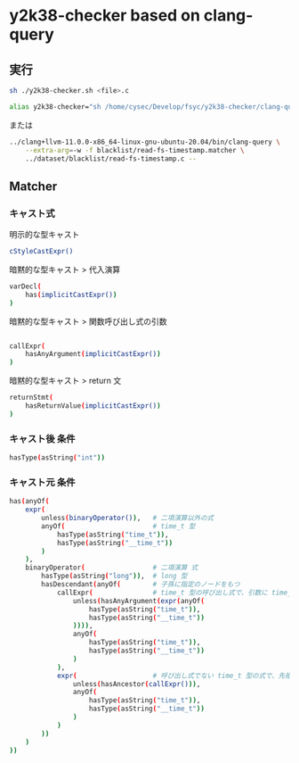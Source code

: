 # y2k38-checker based on clang-query

## 実行

```sh
sh ./y2k38-checker.sh <file>.c
```

```sh
alias y2k38-checker="sh /home/cysec/Develop/fsyc/y2k38-checker/clang-query/y2k38-checker.sh"
```

または

```sh
../clang+llvm-11.0.0-x86_64-linux-gnu-ubuntu-20.04/bin/clang-query \
    --extra-arg=-w -f blacklist/read-fs-timestamp.matcher \
    ../dataset/blacklist/read-fs-timestamp.c --
```

## Matcher

### キャスト式

明示的な型キャスト

```sh
cStyleCastExpr()
```

暗黙的な型キャスト > 代入演算

```sh
varDecl(
    has(implicitCastExpr())
)
```

暗黙的な型キャスト > 関数呼び出し式の引数

```sh

callExpr(
    hasAnyArgument(implicitCastExpr())
)
```

暗黙的な型キャスト > return 文

```sh
returnStmt(
    hasReturnValue(implicitCastExpr())
)
```

### キャスト後 条件

```sh
hasType(asString("int"))
```

### キャスト元 条件

```sh
has(anyOf(
    expr(
        unless(binaryOperator()),   # 二項演算以外の式
        anyOf(                      # time_t 型
            hasType(asString("time_t")),
            hasType(asString("__time_t"))
        )
    ),
    binaryOperator(                 # 二項演算 式
        hasType(asString("long")),  # long 型
        hasDescendant(anyOf(        # 子孫に指定のノードをもつ
            callExpr(               # time_t 型の呼び出し式で、引数に time_t 型の式をもたない
                unless(hasAnyArgument(expr(anyOf(
                    hasType(asString("time_t")),
                    hasType(asString("__time_t"))
                )))),
                anyOf(
                    hasType(asString("time_t")),
                    hasType(asString("__time_t"))
                )
            ),
            expr(                   # 呼び出し式でない time_t 型の式で、先祖に呼び出し式をもたない
                unless(hasAncestor(callExpr())),
                anyOf(
                    hasType(asString("time_t")),
                    hasType(asString("__time_t"))
                )
            )
        ))
    )
))
```

